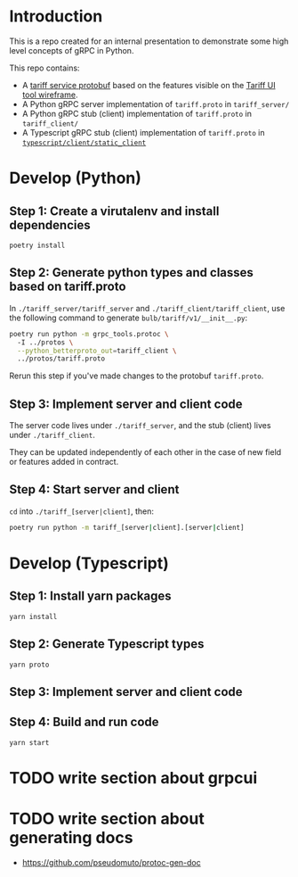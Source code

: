 
# Introduction
This is a repo created for an internal presentation to demonstrate some high level concepts of gRPC in Python.

This repo contains:
- A [tariff service protobuf](./protos/tariff.proto) based on the features visible on the [Tariff UI tool wireframe](https://bulbenergy.atlassian.net/wiki/spaces/BENG/pages/2384232678/Tariff+UI+tool).
- A Python gRPC server implementation of `tariff.proto` in `tariff_server/`
- A Python gRPC stub (client) implementation of `tariff.proto` in `tariff_client/`
- A Typescript gRPC stub (client) implementation of `tariff.proto` in [`typescript/client/static_client`](./typescript/client/static_client)

# Develop (Python)

## Step 1: Create a virutalenv and install dependencies

`poetry install`

## Step 2: Generate python types and classes based on tariff.proto

In `./tariff_server/tariff_server` and `./tariff_client/tariff_client`, use the following command to generate `bulb/tariff/v1/__init__.py`:

```bash
poetry run python -m grpc_tools.protoc \ 
  -I ../protos \
  --python_betterproto_out=tariff_client \
  ../protos/tariff.proto
```

Rerun this step if you've made changes to the protobuf `tariff.proto`.

## Step 3: Implement server and client code

The server code lives under `./tariff_server`, and the stub (client) lives under `./tariff_client`.

They can be updated independently of each other in the case of new field or features added in contract.


## Step 4: Start server and client

`cd` into `./tariff_[server|client]`, then: 

```bash
poetry run python -m tariff_[server|client].[server|client]
```

# Develop (Typescript)
## Step 1: Install yarn packages

`yarn install`

## Step 2: Generate Typescript types

`yarn proto`

## Step 3: Implement server and client code

## Step 4: Build and run code

`yarn start`

# TODO write section about grpcui

# TODO write section about generating docs
- https://github.com/pseudomuto/protoc-gen-doc

